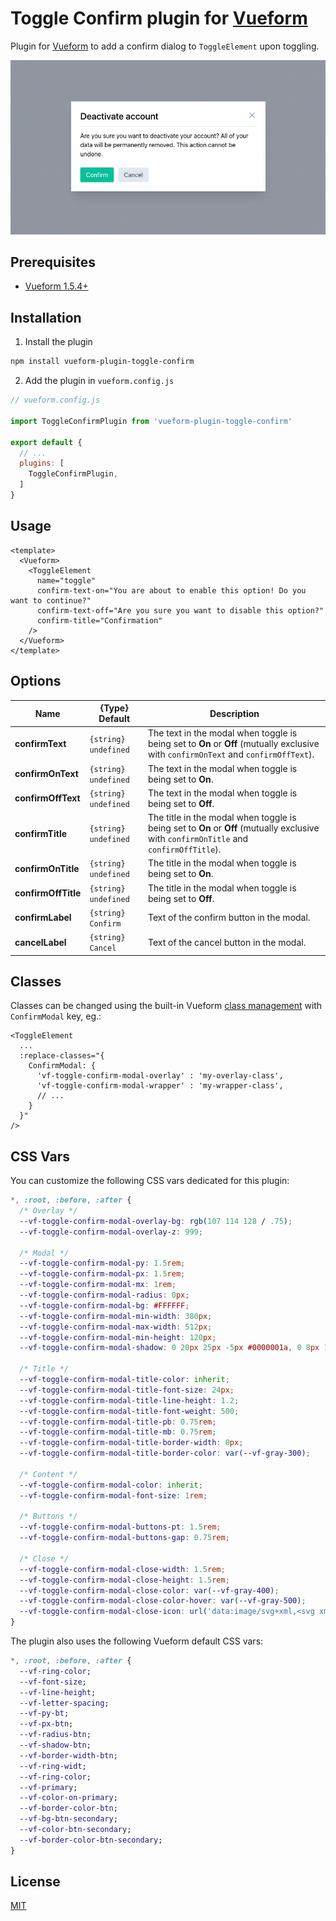 # Toggle Confirm plugin for [Vueform](https://github.com/vueform/vueform)

Plugin for [Vueform](https://github.com/vueform/vueform) to add a confirm dialog to `ToggleElement` upon toggling.

[![Toggle Confirm Vueform Plugin preview](https://raw.githubusercontent.com/szabolcsmucsi/vueform-plugin-toggle-confirm/main/preview.png)](https://builder.vueform.com?cid=builder)

## Prerequisites

- [Vueform 1.5.4+](https://github.com/vueform/vueform)

## Installation

1. Install the plugin

```bash
npm install vueform-plugin-toggle-confirm
```

2. Add the plugin in `vueform.config.js`

```js
// vueform.config.js

import ToggleConfirmPlugin from 'vueform-plugin-toggle-confirm'

export default {
  // ...
  plugins: [
    ToggleConfirmPlugin,
  ]
}

```

## Usage

```vue
<template>
  <Vueform>
    <ToggleElement
      name="toggle"
      confirm-text-on="You are about to enable this option! Do you want to continue?"
      confirm-text-off="Are you sure you want to disable this option?"
      confirm-title="Confirmation"
    />
  </Vueform>
</template>
```

## Options

| Name | {Type} Default | Description |
| --- | --- | --- |
| **confirmText** | `{string} undefined` | The text in the modal when toggle is being set to **On** or **Off** (mutually exclusive with `confirmOnText` and `confirmOffText`). |
| **confirmOnText** | `{string} undefined` | The text in the modal when toggle is being set to **On**. |
| **confirmOffText** | `{string} undefined` | The text in the modal when toggle is being set to **Off**. |
| **confirmTitle** | `{string} undefined` | The title in the modal when toggle is being set to **On** or **Off** (mutually exclusive with `confirmOnTitle` and `confirmOffTitle`). |
| **confirmOnTitle** | `{string} undefined` | The title in the modal when toggle is being set to **On**. |
| **confirmOffTitle** | `{string} undefined` | The title in the modal when toggle is being set to **Off**. |
| **confirmLabel** | `{string} Confirm` | Text of the confirm button in the modal. |
| **cancelLabel** | `{string} Cancel` | Text of the cancel button in the modal. |

## Classes

Classes can be changed using the built-in Vueform [class management](https://vueform.com/docs/styles-and-layout#add-classes) with `ConfirmModal` key, eg.:

```vue
<ToggleElement
  ...
  :replace-classes="{
    ConfirmModal: {
      'vf-toggle-confirm-modal-overlay' : 'my-overlay-class',
      'vf-toggle-confirm-modal-wrapper' : 'my-wrapper-class',
      // ...
    }
  }"
/>
```

## CSS Vars

You can customize the following CSS vars dedicated for this plugin:

```css
*, :root, :before, :after {
  /* Overlay */
  --vf-toggle-confirm-modal-overlay-bg: rgb(107 114 128 / .75);
  --vf-toggle-confirm-modal-overlay-z: 999;

  /* Modal */
  --vf-toggle-confirm-modal-py: 1.5rem;
  --vf-toggle-confirm-modal-px: 1.5rem;
  --vf-toggle-confirm-modal-mx: 1rem;
  --vf-toggle-confirm-modal-radius: 0px;
  --vf-toggle-confirm-modal-bg: #FFFFFF;
  --vf-toggle-confirm-modal-min-width: 380px;
  --vf-toggle-confirm-modal-max-width: 512px;
  --vf-toggle-confirm-modal-min-height: 120px;
  --vf-toggle-confirm-modal-shadow: 0 20px 25px -5px #0000001a, 0 8px 10px -6px #0000001a;

  /* Title */
  --vf-toggle-confirm-modal-title-color: inherit;
  --vf-toggle-confirm-modal-title-font-size: 24px;
  --vf-toggle-confirm-modal-title-line-height: 1.2;
  --vf-toggle-confirm-modal-title-font-weight: 500;
  --vf-toggle-confirm-modal-title-pb: 0.75rem;
  --vf-toggle-confirm-modal-title-mb: 0.75rem;
  --vf-toggle-confirm-modal-title-border-width: 0px;
  --vf-toggle-confirm-modal-title-border-color: var(--vf-gray-300);

  /* Content */
  --vf-toggle-confirm-modal-color: inherit;
  --vf-toggle-confirm-modal-font-size: 1rem;

  /* Buttons */
  --vf-toggle-confirm-modal-buttons-pt: 1.5rem;
  --vf-toggle-confirm-modal-buttons-gap: 0.75rem;

  /* Close */
  --vf-toggle-confirm-modal-close-width: 1.5rem;
  --vf-toggle-confirm-modal-close-height: 1.5rem;
  --vf-toggle-confirm-modal-close-color: var(--vf-gray-400);
  --vf-toggle-confirm-modal-close-color-hover: var(--vf-gray-500);
  --vf-toggle-confirm-modal-close-icon: url('data:image/svg+xml,<svg xmlns="http://www.w3.org/2000/svg" viewBox="0 0 320 512"><path d="M193.94 256L296.5 153.44l21.15-21.15c3.12-3.12 3.12-8.19 0-11.31l-22.63-22.63c-3.12-3.12-8.19-3.12-11.31 0L160 222.06 36.29 98.34c-3.12-3.12-8.19-3.12-11.31 0L2.34 120.97c-3.12 3.12-3.12 8.19 0 11.31L126.06 256 2.34 379.71c-3.12 3.12-3.12 8.19 0 11.31l22.63 22.63c3.12 3.12 8.19 3.12 11.31 0L160 289.94 262.56 392.5l21.15 21.15c3.12 3.12 8.19 3.12 11.31 0l22.63-22.63c3.12-3.12 3.12-8.19 0-11.31L193.94 256z"/></svg>');
}
```

The plugin also uses the following Vueform default CSS vars:

```css
*, :root, :before, :after {
  --vf-ring-color;
  --vf-font-size;
  --vf-line-height;
  --vf-letter-spacing;
  --vf-py-bt;
  --vf-px-btn;
  --vf-radius-btn;
  --vf-shadow-btn;
  --vf-border-width-btn;
  --vf-ring-widt;
  --vf-ring-color;
  --vf-primary;
  --vf-color-on-primary;
  --vf-border-color-btn;
  --vf-bg-btn-secondary;
  --vf-color-btn-secondary;
  --vf-border-color-btn-secondary;
}
```

## License

[MIT](https://opensource.org/licenses/MIT)